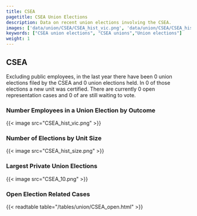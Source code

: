 ```yaml
---
title: CSEA
pagetitle: CSEA Union Elections
description: Data on recent union elections involving the CSEA.
images: ['data/union/CSEA/CSEA_hist_vic.png', 'data/union/CSEA/CSEA_hist_size.png', 'data/union/CSEA/CSEA_10.png']
keywords: ["CSEA union elections", "CSEA unions","Union elections"]
weight: 1
---
```

##  CSEA

Excluding public employees, in the last year there have been 0 union elections filed by the CSEA and 0 union elections held. In 0 of those elections a new unit was certified. There are currently 0 open representation cases and 0 of are still waiting to vote.

### Number Employees in a Union Election by Outcome
{{< image src="CSEA_hist_vic.png" >}}

### Number of Elections by Unit Size
{{< image src="CSEA_hist_size.png" >}}

### Largest Private Union Elections
{{< image src="CSEA_10.png" >}}

### Open Election Related Cases
{{< readtable table="/tables/union/CSEA_open.html" >}}

